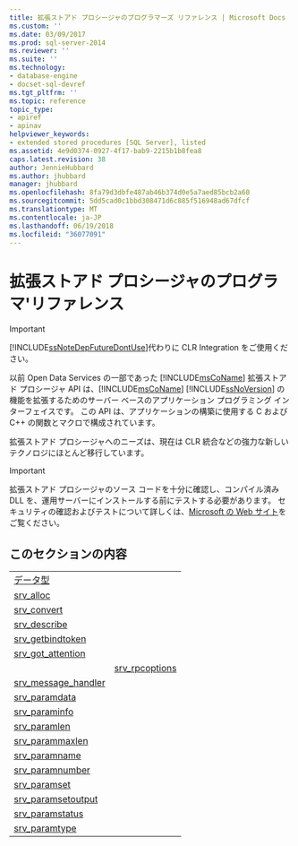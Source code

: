 ```yaml
---
title: 拡張ストアド プロシージャのプログラマーズ リファレンス | Microsoft Docs
ms.custom: ''
ms.date: 03/09/2017
ms.prod: sql-server-2014
ms.reviewer: ''
ms.suite: ''
ms.technology:
- database-engine
- docset-sql-devref
ms.tgt_pltfrm: ''
ms.topic: reference
topic_type:
- apiref
- apinav
helpviewer_keywords:
- extended stored procedures [SQL Server], listed
ms.assetid: 4e9d0374-0927-4f17-bab9-2215b1b8fea8
caps.latest.revision: 38
author: JennieHubbard
ms.author: jhubbard
manager: jhubbard
ms.openlocfilehash: 8fa79d3dbfe487ab46b374d0e5a7aed85bcb2a60
ms.sourcegitcommit: 5dd5cad0c1bbd308471d6c885f516948ad67dfcf
ms.translationtype: MT
ms.contentlocale: ja-JP
ms.lasthandoff: 06/19/2018
ms.locfileid: "36077091"
---
```

# <a name="extended-stored-procedures-programmer39s-reference"></a>拡張ストアド プロシージャのプログラマ&#39;リファレンス
    
> [!IMPORTANT]  
>  [!INCLUDE[ssNoteDepFutureDontUse](../../includes/ssnotedepfuturedontuse-md.md)]代わりに CLR Integration をご使用ください。  
  
 以前 Open Data Services の一部であった [!INCLUDE[msCoName](../../includes/msconame-md.md)] 拡張ストアド プロシージャ API は、[!INCLUDE[msCoName](../../includes/msconame-md.md)] [!INCLUDE[ssNoVersion](../../includes/ssnoversion-md.md)] の機能を拡張するためのサーバー ベースのアプリケーション プログラミング インターフェイスです。 この API は、アプリケーションの構築に使用する C および C++ の関数とマクロで構成されています。  
  
 拡張ストアド プロシージャへのニーズは、現在は CLR 統合などの強力な新しいテクノロジにほとんど移行しています。  
  
> [!IMPORTANT]  
>  拡張ストアド プロシージャのソース コードを十分に確認し、コンパイル済み DLL を、運用サーバーにインストールする前にテストする必要があります。 セキュリティの確認およびテストについて詳しくは、[Microsoft の Web サイト](http://go.microsoft.com/fwlink/?LinkID=54761&amp;clcid=0x409http://msdn.microsoft.com/security/)をご覧ください。  
  
## <a name="in-this-section"></a>このセクションの内容  
  
|||  
|-|-|  
|[データ型](srv-pfield-extended-stored-procedure-api.md)|  
|[srv_alloc](srv-alloc-extended-stored-procedure-api.md)||  
|[srv_convert](srv-pfieldex-extended-stored-procedure-api.md)|  
|[srv_describe](srv-rpcdb-extended-stored-procedure-api.md)|  
|[srv_getbindtoken](srv-rpcname-extended-stored-procedure-api.md)|  
|[srv_got_attention](srv-rpcnumber-extended-stored-procedure-api.md)|  
||[srv_rpcoptions](srv-rpcoptions-extended-stored-procedure-api.md)|  
|[srv_message_handler](srv-rpcowner-extended-stored-procedure-api.md)|  
|[srv_paramdata](srv-rpcparams-extended-stored-procedure-api.md)|  
|[srv_paraminfo](srv-senddone-extended-stored-procedure-api.md)|  
|[srv_paramlen](srv-sendmsg-extended-stored-procedure-api.md)|  
|[srv_parammaxlen](srv-sendrow-extended-stored-procedure-api.md)|  
|[srv_paramname](srv-setcoldata-extended-stored-procedure-api.md)|  
|[srv_paramnumber](srv-setcollen-extended-stored-procedure-api.md)|  
|[srv_paramset](srv-setutype-extended-stored-procedure-api.md)|  
|[srv_paramsetoutput](srv-willconvert-extended-stored-procedure-api.md)|  
|[srv_paramstatus](srv-wsendmsg-extended-stored-procedure-api.md)|  
|[srv_paramtype](srv-paramtype-extended-stored-procedure-api.md)||  
  
  